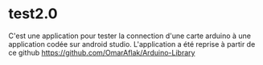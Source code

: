 # test2.0
C'est une application pour tester la connection d'une carte arduino à une application codée sur android studio. 
L'application a été reprise à partir de ce github
https://github.com/OmarAflak/Arduino-Library
